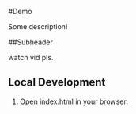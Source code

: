 #Demo

Some description!

##Subheader

watch vid pls.

## Local Development

1. Open index.html in your browser.
